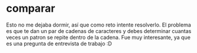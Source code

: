# comparar

Esto no me dejaba dormir, así que como reto intente resolverlo. El problema es que te dan un par de cadenas de caracteres y debes determinar cuantas veces un patron se repite dentro de la cadena. Fue muy interesante, ya que es una pregunta de entrevista de trabajo :D
